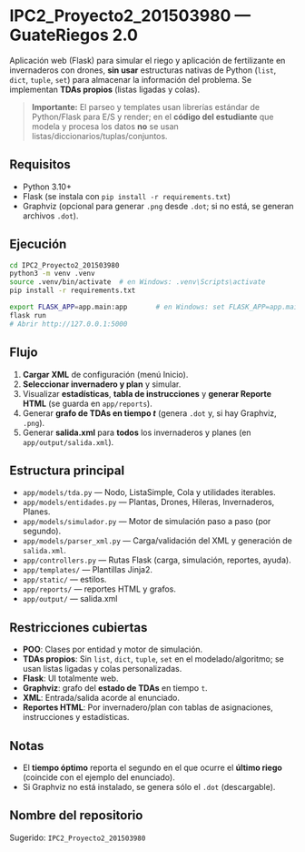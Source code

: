
# IPC2_Proyecto2_201503980 — GuateRiegos 2.0

Aplicación web (Flask) para simular el riego y aplicación de fertilizante en invernaderos con drones, **sin usar** estructuras nativas de Python (`list`, `dict`, `tuple`, `set`) para almacenar la información del problema. Se implementan **TDAs propios** (listas ligadas y colas).

> **Importante:** El parseo y templates usan librerías estándar de Python/Flask para E/S y render; en el **código del estudiante** que modela y procesa los datos **no** se usan listas/diccionarios/tuplas/conjuntos.

## Requisitos
- Python 3.10+
- Flask (se instala con `pip install -r requirements.txt`)
- Graphviz (opcional para generar `.png` desde `.dot`; si no está, se generan archivos `.dot`).

## Ejecución
```bash
cd IPC2_Proyecto2_201503980
python3 -m venv .venv
source .venv/bin/activate  # en Windows: .venv\Scripts\activate
pip install -r requirements.txt

export FLASK_APP=app.main:app       # en Windows: set FLASK_APP=app.main:app
flask run
# Abrir http://127.0.0.1:5000
```

## Flujo
1. **Cargar XML** de configuración (menú Inicio).
2. **Seleccionar invernadero y plan** y simular.
3. Visualizar **estadísticas**, **tabla de instrucciones** y **generar Reporte HTML** (se guarda en `app/reports`).
4. Generar **grafo de TDAs en tiempo _t_** (genera `.dot` y, si hay Graphviz, `.png`).
5. Generar **salida.xml** para **todos** los invernaderos y planes (en `app/output/salida.xml`).

## Estructura principal
- `app/models/tda.py` — Nodo, ListaSimple, Cola y utilidades iterables.
- `app/models/entidades.py` — Plantas, Drones, Hileras, Invernaderos, Planes.
- `app/models/simulador.py` — Motor de simulación paso a paso (por segundo).
- `app/models/parser_xml.py` — Carga/validación del XML y generación de `salida.xml`.
- `app/controllers.py` — Rutas Flask (carga, simulación, reportes, ayuda).
- `app/templates/` — Plantillas Jinja2.
- `app/static/` — estilos.
- `app/reports/` — reportes HTML y grafos.
- `app/output/` — salida.xml

## Restricciones cubiertas
- **POO**: Clases por entidad y motor de simulación.
- **TDAs propios**: Sin `list`, `dict`, `tuple`, `set` en el modelado/algoritmo; se usan listas ligadas y colas personalizadas.
- **Flask**: UI totalmente web.
- **Graphviz**: grafo del **estado de TDAs** en tiempo `t`.
- **XML**: Entrada/salida acorde al enunciado.
- **Reportes HTML**: Por invernadero/plan con tablas de asignaciones, instrucciones y estadísticas.

## Notas
- El **tiempo óptimo** reporta el segundo en el que ocurre el **último riego** (coincide con el ejemplo del enunciado).
- Si Graphviz no está instalado, se genera sólo el `.dot` (descargable).

## Nombre del repositorio
Sugerido: `IPC2_Proyecto2_201503980`

